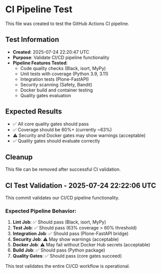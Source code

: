 # CI Pipeline Test

This file was created to test the GitHub Actions CI pipeline.

## Test Information
- **Created**: 2025-07-24 22:20:47 UTC
- **Purpose**: Validate CI/CD pipeline functionality
- **Pipeline Features Tested**:
  - Code quality checks (Black, isort, MyPy)
  - Unit tests with coverage (Python 3.9, 3.11)
  - Integration tests (Plone-FastAPI)
  - Security scanning (Safety, Bandit)
  - Docker build and container testing
  - Quality gates evaluation

## Expected Results
- ✅ All core quality gates should pass
- ✅ Coverage should be 60%+ (currently ~63%)
- ⚠️ Security and Docker gates may show warnings (acceptable)
- ✅ Quality gates should evaluate correctly

## Cleanup
This file can be removed after successful CI validation.



## CI Test Validation - 2025-07-24 22:22:06 UTC

This commit validates our CI/CD pipeline functionality.

### Expected Pipeline Behavior:
1. **Lint Job**: ✅ Should pass (Black, isort, MyPy)
2. **Test Job**: ✅ Should pass (63% coverage > 60% threshold)
3. **Integration Job**: ✅ Should pass (Plone-FastAPI bridge)
4. **Security Job**: ⚠️ May show warnings (acceptable)
5. **Docker Job**: ⚠️ May fail without Docker Hub secrets (acceptable)
6. **Build Job**: ✅ Should pass (Python package)
7. **Quality Gates**: ✅ Should pass (core gates succeed)

This test validates the entire CI/CD workflow is operational.

